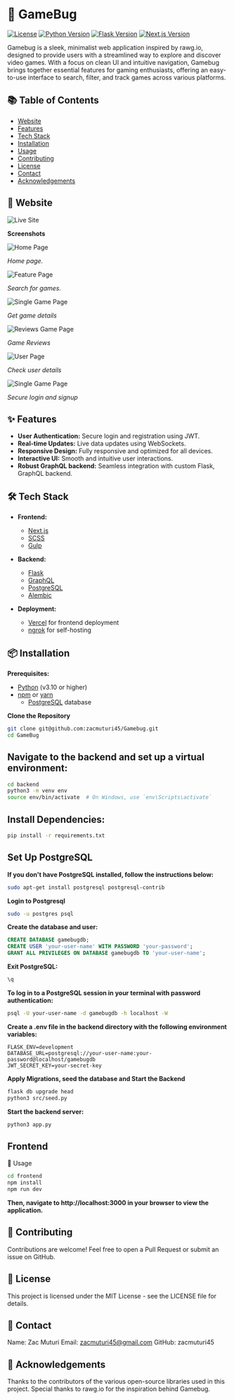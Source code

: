 # 🐞 GameBug

[![License](https://img.shields.io/badge/license-MIT-blue.svg)](../GameGo/LICENSE.txt)
[![Python Version](https://img.shields.io/badge/python-3.9.7-blue.svg)](https://www.python.org/)
[![Flask Version](https://img.shields.io/badge/flask-3.0.3-lightgrey.svg)](https://flask.palletsprojects.com/)
[![Next.js Version](https://img.shields.io/badge/next.js-14.2.3-black.svg)](https://nextjs.org/)


Gamebug is a sleek, minimalist web application inspired by rawg.io, designed to provide users with a streamlined way to explore and discover video games. With a focus on clean UI and intuitive navigation, Gamebug brings together essential features for gaming enthusiasts, offering an easy-to-use interface to search, filter, and track games across various platforms.

## 📚 Table of Contents

- [Website](#website)
- [Features](#features)
- [Tech Stack](#tech-stack)
- [Installation](#installation)
- [Usage](#usage)
- [Contributing](#contributing)
- [License](#license)
- [Contact](#contact)
- [Acknowledgements](#acknowledgements)

## 🚀 Website

![Live Site](https://game-go-xi.vercel.app/2)

**Screenshots**

![Home Page](frontend/public/images/gb1.png)

*Home page.*

![Feature Page](frontend/public/images/gb11.png)

*Search for games.*

![Single Game Page](frontend/public/images/gb2.png)

*Get game details*

![Reviews Game Page](frontend/public/images/gb4.png)

*Game Reviews*

![User Page](frontend/public/images/gb10.png)

*Check user details*

![Single Game Page](frontend/public/images/gb2.png)

*Secure login and signup*


## ✨ Features

- **User Authentication:** Secure login and registration using JWT.
- **Real-time Updates:** Live data updates using WebSockets.
- **Responsive Design:** Fully responsive and optimized for all devices.
- **Interactive UI:** Smooth and intuitive user interactions.
- **Robust GraphQL backend:** Seamless integration with custom Flask, GraphQL backend.

## 🛠 Tech Stack

- **Frontend:**
  - [Next.js](https://nextjs.org/)
  - [SCSS](https://sass-lang.com/) 
  - [Gulp](https://gulpjs.com/)

- **Backend:**
  - [Flask](https://flask.palletsprojects.com/)
  - [GraphQL](https://graphql.org/)
  - [PostgreSQL](https://www.postgresql.org/) 
  - [Alembic](https://alembic.sqlalchemy.org/) 

- **Deployment:**
  - [Vercel](https://vercel.com/) for frontend deployment
  - [ngrok](https://ngrok.com/) for self-hosting

## 📦 Installation

**Prerequisites:**

- [Python](https://www.python.org/) (v3.10 or higher)
- [npm](https://www.npmjs.com/) or [yarn](https://yarnpkg.com/)
  - [PostgreSQL](https://www.postgresql.org/) database

**Clone the Repository**

```bash
git clone git@github.com:zacmuturi45/Gamebug.git
cd GameBug
```


## Navigate to the backend and set up a virtual environment:

```bash
cd backend
python3 -m venv env
source env/bin/activate  # On Windows, use `env\Scripts\activate`
```

## Install Dependencies:

```bash
pip install -r requirements.txt
```

## Set Up PostgreSQL
**If you don't have PostgreSQL installed, follow the instructions below:**

```bash
sudo apt-get install postgresql postgresql-contrib
```

**Login to Postgresql**

```bash
sudo -u postgres psql
```
**Create the database and user:**

```sql
CREATE DATABASE gamebugdb;
CREATE USER 'your-user-name' WITH PASSWORD 'your-password';
GRANT ALL PRIVILEGES ON DATABASE gamebugdb TO 'your-user-name';
```
**Exit PostgreSQL:**

```sql
\q
```

**To log in to a PostgreSQL session in your terminal with password authentication:**
```bash
psql -U your-user-name -d gamebugdb -h localhost -W
```

**Create a .env file in the backend directory with the following environment variables:**
```
FLASK_ENV=development
DATABASE_URL=postgresql://your-user-name:your-password@localhost/gamebugdb
JWT_SECRET_KEY=your-secret-key
```

**Apply Migrations, seed the database and Start the Backend**

```bash
flask db upgrade head
python3 src/seed.py
```

**Start the backend server:**

```bash
python3 app.py
```
## Frontend
📖 Usage

```bash
cd frontend
npm install
npm run dev
```

**Then, navigate to http://localhost:3000 in your browser to view the application.**

## 🤝 Contributing
Contributions are welcome! Feel free to open a Pull Request or submit an issue on GitHub.

## 📝 License
This project is licensed under the MIT License - see the LICENSE file for details.

## 📧 Contact
Name: Zac Muturi
Email: zacmuturi45@gmail.com
GitHub: zacmuturi45

## 🌟 Acknowledgements
Thanks to the contributors of the various open-source libraries used in this project.
Special thanks to rawg.io for the inspiration behind Gamebug.
